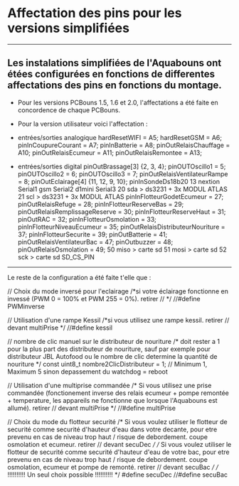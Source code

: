 # Affectation des pins pour les versions simplifiées
----------------

Les instalations simplifiées de l'Aquabouns ont étées configurées en fonctions de differentes affectations des pins en fonctions du montage.
----------------
- Pour les versions PCBouns 1.5, 1.6 et 2.0, l'affectations a été faite en concordence de chaque PCBouns.

- Pour la version utilisateur voici l'affectation : 

* entrées/sorties analogique
hardResetWIFI = A5; 
hardResetGSM = A6;
pinInCoupureCourant = A7;
pinInBatterie = A8;
pinOutRelaisChauffage = A10;
pinOutRelaisEcumeur = A11;
pinOutRelaisRemontee = A13;

* entrées/sorties digital
pinOutBrassage[3] {2, 3, 4};
pinOUTOscillo1 = 5;
pinOUTOscillo2 = 6;
pinOUTOscillo3 = 7;
pinOutRelaisVentilateurRampe = 8;
pinOutEclairage[4] {11, 12, 9, 10};
pinInSondeDs18b20 13
nextion Serial1
gsm Serial2
d1mini Serial3
20 sda > ds3231 + 3x MODUL ATLAS
21 scl > ds3231 + 3x MODUL ATLAS
pinInFlotteurGodetEcumeur = 27;
pinOutRelaisRefuge = 28;
pinInFlotteurReserveBas = 29;
pinOutRelaisRemplissageReserve = 30;
pinInFlotteurReserveHaut = 31;
pinOutRAC = 32;
pinInFlotteurOsmolation = 33;
pinInFlotteurNiveauEcumeur = 35;
pinOutRelaisDistributeurNouriture = 37;
pinInFlotteurSecurite = 39;
pinOutBatterie = 41;
pinOutRelaisVentilateurBac = 47;
pinOutbuzzer = 48;
pinOutRelaisOsmolation = 49;
50 miso > carte sd
51 mosi > carte sd
52 sck > carte sd
SD_CS_PIN
----------------













































Le reste de la configuration a été faite t'elle que :

// Choix du mode inversé pour l'eclairage
/*si votre éclairage fonctionne en invessé (PWM 0 = 100% et PWM 255 = 0%). retirer //           */
//#define PWMinverse

// Utilisation d'une rampe Kessil
/*si vous utilisez une rampe kessil. retirer // devant multiPrise         */
//#define kessil

// nombre de clic manuel sur le distributeur de nouriture
/* doit rester a 1 pour la plus part des distributeur de nouriture, sauf par exemple pour distributeur JBL Autofood ou le nombre de clic determine la quantité de nouriture */
const uint8_t nombre2ClicDistributeur = 1; // Minimum 1, Maximum 5 sinon depassement du watchdog = reboot

// Utilisation d'une multiprise commandée
/* Si vous utilisez une prise commandée (fonctionement inverse des relais ecumeur + pompe remontée + temperature, les appareils ne fonctionne que lorsque l'Aquabouns est allumé). retirer // devant multiPrise         */
//#define multiPrise

// Choix du mode du flotteur securité
/* Si vous voulez utiliser le flotteur de securité comme securité d'hauteur d'eau dans votre decante, pour etre prevenu en cas de niveau trop haut / risque de debordement. coupe osmolation et ecumeur. retirer // devant secuDec        */
/* Si vous voulez utiliser le flotteur de securité comme securité d'hauteur d'eau de votre bac, pour etre prevenu en cas de niveau trop haut / risque de debordement. coupe osmolation, ecumeur et pompe de remonté. retirer // devant secuBac        */
/* !!!!!!!!!! Un seul choix possible !!!!!!!!!! */
#define secuDec
//#define secuBac




